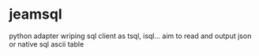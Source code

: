 # jeamsql
python adapter wriping sql client as tsql, isql... aim to read and output json or native sql ascii table
